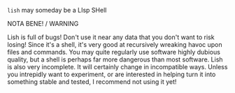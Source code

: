 `lish` may someday be a LIsp SHell

NOTA BENE! / WARNING

Lish is full of bugs! Don't use it near any data that you don't want to risk
losing! Since it's a shell, it's very good at recursively wreaking havoc upon
files and commands. You may quite regularly use software highly dubious
quality, but a shell is perhaps far more dangerous than most software. Lish
is also very incomplete. It will certainly change in incompatible ways. Unless
you intrepidly want to experiment, or are interested in helping turn it into
something stable and tested, I recommend not using it yet!
